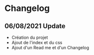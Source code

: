 # Changelog

## 06/08/2021 Update

- Création du projet
- Ajout de l'index et du css
- Ajout d'un Read me et d'un Changelog